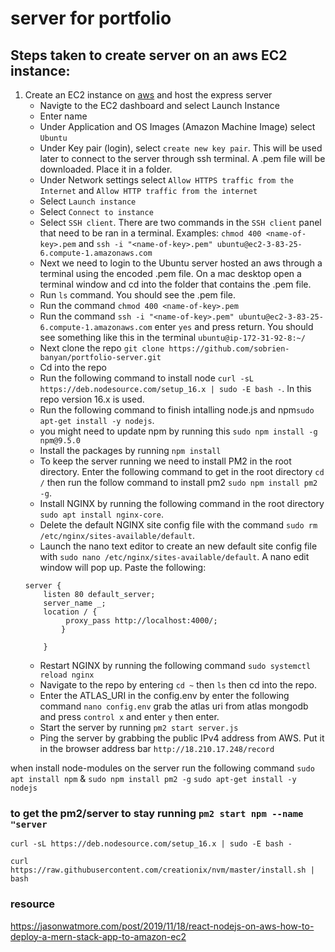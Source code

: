 # server for portfolio

## Steps taken to create server on an aws EC2 instance:

 1. Create an EC2 instance on [aws](https://aws.amazon.com/) and host the express server
    - Navigte to the EC2 dashboard and select Launch Instance
    - Enter name
    - Under Application and OS Images (Amazon Machine Image) select `Ubuntu`
    - Under Key pair (login), select `create new key pair`. This will be used later to connect to the server through ssh terminal. A .pem file will be downloaded. Place it in a folder.
    - Under Network settings select `Allow HTTPS traffic from the Internet` and `Allow HTTP traffic from the internet`
    - Select `Launch instance`
    - Select `Connect to instance`
    - Select `SSH client`. There are two commands in the `SSH client` panel that need to be ran in a terminal. Examples: `chmod 400 <name-of-key>.pem` and `ssh -i "<name-of-key>.pem" ubuntu@ec2-3-83-25-6.compute-1.amazonaws.com`
    - Next we need to login to the Ubuntu server hosted an aws through a terminal using the encoded .pem file. On a mac desktop open a terminal window and cd into the folder that contains the .pem file.
    - Run `ls` command. You should see the .pem file. 
    - Run the command `chmod 400 <name-of-key>.pem`
    - Run the command `ssh -i "<name-of-key>.pem" ubuntu@ec2-3-83-25-6.compute-1.amazonaws.com` enter `yes` and press return. You should see something like this in the terminal `ubuntu@ip-172-31-92-8:~/`
    - Next clone the repo `git clone https://github.com/sobrien-banyan/portfolio-server.git`
    - Cd into the repo
    - Run the following command to install node `curl -sL https://deb.nodesource.com/setup_16.x | sudo -E bash -`. In this repo version 16.x is used.
    - Run the following command to finish intalling node.js and npm`sudo apt-get install -y nodejs`.
    - you might need to update npm by running this `sudo npm install -g npm@9.5.0`
    - Install the packages by running `npm install`
    - To keep the server running we need to install PM2 in the root directory. Enter the following command to get in the root directory `cd /` then run the follow command to install pm2 `sudo npm install pm2 -g`.
    - Install NGINX by running the following command in the root directory `sudo apt install nginx-core`.
    - Delete the default NGINX site config file with the command `sudo rm /etc/nginx/sites-available/default`.
    - Launch the nano text editor to create an new default site config file with `sudo nano /etc/nginx/sites-available/default`. A nano edit window will pop up. Paste the following: 
    ```
    server {
        listen 80 default_server;
        server_name _;
        location / {
             proxy_pass http://localhost:4000/;
            }

        }
    ```
    - Restart NGINX by running the following command `sudo systemctl reload nginx`
    - Navigate to the repo by entering `cd ~` then `ls` then cd into the repo.
    - Enter the ATLAS_URI in the config.env by enter the following command `nano config.env` grab the atlas uri from atlas mongodb and press `control x` and enter `y` then enter.
    - Start the server by running `pm2 start server.js`
    - Ping the server by grabbing the public IPv4 address from AWS. Put it in the browser address bar `http://18.210.17.248/record`





















when install node-modules on the server run the following command `sudo apt install npm` & `sudo npm install pm2 -g`
`sudo apt-get install -y nodejs`
### to get the pm2/server to stay running `pm2 start npm --name "server`
`curl -sL https://deb.nodesource.com/setup_16.x | sudo -E bash -`

`curl https://raw.githubusercontent.com/creationix/nvm/master/install.sh | bash `
### resource
https://jasonwatmore.com/post/2019/11/18/react-nodejs-on-aws-how-to-deploy-a-mern-stack-app-to-amazon-ec2